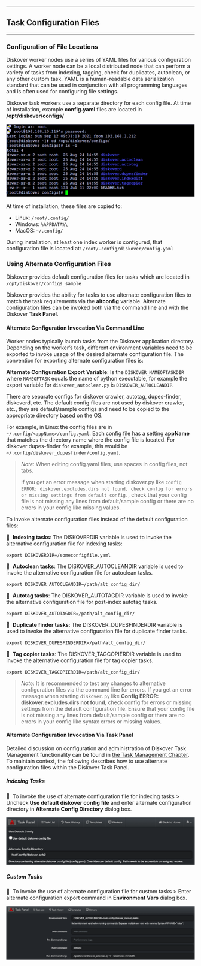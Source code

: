 ___
## <a id="task_config_files"></a>Task Configuration Files
___

### Configuration of File Locations

Diskover worker nodes use a series of YAML files for various configuration settings. A worker node can be a local distributed node that can perform a variety of tasks from indexing, tagging, check for duplicates, autoclean, or any other custom task. YAML is a human-readable data serialization standard that can be used in conjunction with all programming languages and is often used for configuring file settings.

Diskover task workers use a separate directory for each config file. At time of installation, example **config.yaml** files are located in **/opt/diskover/configs/**

![Image : YAML Files Location](images/image_tasks_config_yalm_files_location.png)

At time of installation, these files are copied to:

- Linux:  `/root/.config/`
- Windows:  `%APPDATA%\`
- MacOS:  `~/.config/`

During installation, at least one index worker is configured, that configuration file is located at: `/root/.config/diskover/config.yaml`

### Using Alternate Configuration Files

Diskover provides default configuration files for tasks which are located in `/opt/diskover/configs_sample`

Diskover provides the ability for tasks to use alternate configuration files to match the task requirements via the **altconfig** variable. Alternate configuration files can be invoked both via the command line and with the Diskover **Task Panel**.

#### Alternate Configuration Invocation Via Command Line

Worker nodes typically launch tasks from the Diskover application directory. Depending on the worker’s task, different environment variables need to be exported to invoke usage of the desired alternate configuration file. The convention for exporting alternate configuration files is:

**Alternate Configuration Export Variable**: Is the `DISKOVER_NAMEOFTASKDIR` where `NAMEOFTASK` equals the name of python executable, for example the export variable for `diskover_autoclean.py` is `DISKOVER_AUTOCLEANDIR`

There are separate configs for diskover crawler, autotag, dupes-finder, diskoverd, etc. The default config files are not used by diskover crawler, etc., they are default/sample configs and need to be copied to the appropriate directory based on the OS.

For example, in Linux the config files are in `~/.config/<appName>/config.yaml`. Each config file has a setting **appName** that matches the directory name where the config file is located. For diskover dupes-finder for example, this would be `~/.config/diskover_dupesfinder/config.yaml`.

>*Note*: When editing config.yaml files, use spaces in config files, not tabs. 
>
>If you get an error message when starting diskover.py like `Config ERROR: diskover.excludes.dirs not found, check config for errors or missing settings from default config.`, check that your config file is not missing any lines from default/sample config or there are no errors in your config like missing values.

To invoke alternate configuration files instead of the default configuration files:

🔴 &nbsp;**Indexing tasks**: The DISKOVERDIR variable is used to invoke the alternative configuration file for indexing tasks:
```
export DISKOVERDIR=/someconfigfile.yaml
```

🔴 &nbsp;**Autoclean tasks**: The DISKOVER_AUTOCLEANDIR variable is used to invoke the alternative configuration file for autoclean tasks.
```
export DISKOVER_AUTOCLEANDIR=/path/alt_config_dir/
```

🔴 &nbsp;**Autotag tasks**: The DISKOVER_AUTOTAGDIR variable is used to invoke the alternative configuration file for post-index autotag tasks.
```
export DISKOVER_AUTOTAGDIR=/path/alt_config_dir/
```

🔴 &nbsp;**Duplicate finder tasks**: The DISKOVER_DUPESFINDERDIR variable is used to invoke the alternative configuration file for duplicate finder tasks.
```
export DISKOVER_DUPESFINDERDIR=/path/alt_config_dir/
```

🔴 &nbsp;**Tag copier tasks**: The DISKOVER_TAGCOPIERDIR variable is used to invoke the alternative configuration file for tag copier tasks.
```
export DISKOVER_TAGCOPIERDIR=/path/alt_config_dir/
```

>*Note*: It is recommended to test any changes to alternative configuration files via the command line for errors. If you get an error message when starting `diskover.py` like **Config ERROR: diskover.excludes.dirs not found**, check config for errors or missing settings from the default configuration file. Ensure that your config file is not missing any lines from default/sample config or there are no errors in your config like syntax errors or missing values.

#### Alternate Configuration Invocation Via Task Panel

Detailed discussion on configuration and administration of Diskover Task Management functionality can be found in [the Task Management Chapter](#task_management). To maintain context, the following describes how to use alternate configuration files within the Diskover Task Panel.

##### Indexing Tasks

🔴 &nbsp;To invoke the use of alternate configuration file for indexing tasks > Uncheck  **Use default diskover config file** and enter alternate configuration directory in  **Alternate Config Directory**  dialog box.

![Image: Alternate Configuration for Indexing Tasks](images/image_tasks_alternate_config_indexing_tasks.png)

##### Custom Tasks

🔴 &nbsp;To invoke the use of alternate configuration file for custom tasks > Enter alternate configuration export command in **Environment Vars**  dialog box.

![Image: Alternate Configuration for Custom Tasks](images/image_tasks_alternate_config_custom_tasks.png)
